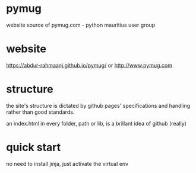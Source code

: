 # pymug
website source of pymug.com - python mauritius user group

# website
https://abdur-rahmaanj.github.io/pymug/ or http://www.pymug.com

# structure
the site's structure is dictated by github pages' specifications and handling rather than good standards.

an index.html in every folder, path or lib, is a brillant idea of github (really)

# quick start

no need to install jinja, just activate the virtual env

